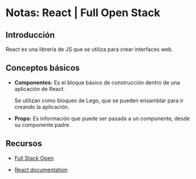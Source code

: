 # Notas: React | Full Open Stack

## Introducción

React es una librería de JS que se utiliza para crear interfaces web.

## Conceptos básicos

- **Componentes:** Es el bloque básico de construcción dentro de una aplicación de React.

  Se utilizan como bloques de Lego, que se pueden ensamblar para ir creando la aplicación.

- **Props:** Es información que puede ser pasada a un componente, desde su componente padre.

## Recursos

- [Full Stack Open](https://fullstackopen.com/)

- [React documentation](https://reactjs.org/)
